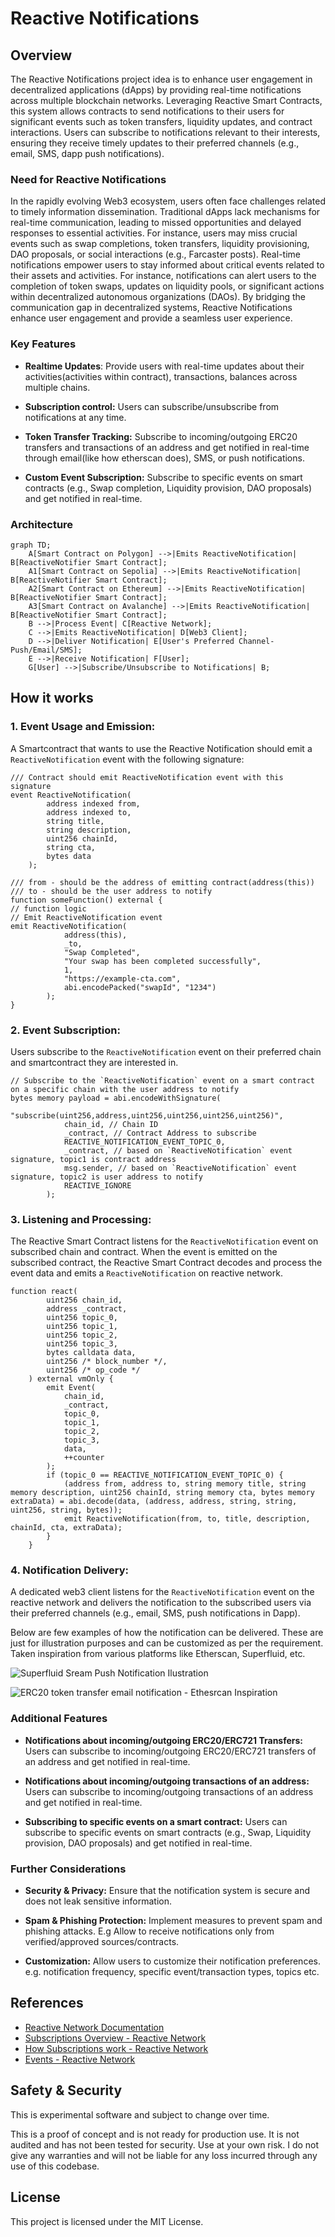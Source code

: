 # Reactive Notifications

## Overview

The Reactive Notifications project idea is to enhance user engagement in decentralized applications (dApps) by providing real-time notifications across multiple blockchain networks. Leveraging Reactive Smart Contracts, this system allows contracts to send notifications to their users for significant events such as token transfers, liquidity updates, and contract interactions. Users can subscribe to notifications relevant to their interests, ensuring they receive timely updates to their preferred channels (e.g., email, SMS, dapp push notifications).

### Need for Reactive Notifications

In the rapidly evolving Web3 ecosystem, users often face challenges related to timely information dissemination. Traditional dApps lack mechanisms for real-time communication, leading to missed opportunities and delayed responses to essential activities. For instance, users may miss crucial events such as swap completions, token transfers, liquidity provisioning, DAO proposals, or social interactions (e.g., Farcaster posts). Real-time notifications empower users to stay informed about critical events related to their assets and activities. For instance, notifications can alert users to the completion of token swaps, updates on liquidity pools, or significant actions within decentralized autonomous organizations (DAOs). By bridging the communication gap in decentralized systems, Reactive Notifications enhance user engagement and provide a seamless user experience.

### Key Features

- **Realtime Updates**: Provide users with real-time updates about their activities(activities within contract), transactions, balances across multiple chains.

- **Subscription control:** Users can subscribe/unsubscribe from notifications at any time.

- **Token Transfer Tracking:** Subscribe to incoming/outgoing ERC20 transfers and transactions of an address and get notified in real-time through email(like how etherscan does), SMS, or push notifications.

- **Custom Event Subscription:** Subscribe to specific events on smart contracts (e.g., Swap completion, Liquidity provision, DAO proposals) and get notified in real-time.

### Architecture

```mermaid
graph TD;
    A[Smart Contract on Polygon] -->|Emits ReactiveNotification| B[ReactiveNotifier Smart Contract];
    A1[Smart Contract on Sepolia] -->|Emits ReactiveNotification| B[ReactiveNotifier Smart Contract];
    A2[Smart Contract on Ethereum] -->|Emits ReactiveNotification| B[ReactiveNotifier Smart Contract];
    A3[Smart Contract on Avalanche] -->|Emits ReactiveNotification| B[ReactiveNotifier Smart Contract];
    B -->|Process Event| C[Reactive Network];
    C -->|Emits ReactiveNotification| D[Web3 Client];
    D -->|Deliver Notification| E[User's Preferred Channel- Push/Email/SMS];
    E -->|Receive Notification| F[User];
    G[User] -->|Subscribe/Unsubscribe to Notifications| B;
```

## How it works

### 1. Event Usage and Emission:

A Smartcontract that wants to use the Reactive Notification should emit a `ReactiveNotification` event with the following signature:

```solidity
/// Contract should emit ReactiveNotification event with this signature
event ReactiveNotification(
        address indexed from,
        address indexed to,
        string title,
        string description,
        uint256 chainId,
        string cta,
        bytes data
    );

/// from - should be the address of emitting contract(address(this))
/// to - should be the user address to notify
function someFunction() external {
// function logic
// Emit ReactiveNotification event
emit ReactiveNotification(
            address(this),
            _to,
            "Swap Completed",
            "Your swap has been completed successfully",
            1,
            "https://example-cta.com",
            abi.encodePacked("swapId", "1234")
        );
}
```

### 2. Event Subscription:

Users subscribe to the `ReactiveNotification` event on their preferred chain and smartcontract they are interested in.

```solidity
// Subscribe to the `ReactiveNotification` event on a smart contract on a specific chain with the user address to notify
bytes memory payload = abi.encodeWithSignature(
            "subscribe(uint256,address,uint256,uint256,uint256,uint256)",
            chain_id, // Chain ID
            _contract, // Contract Address to subscribe
            REACTIVE_NOTIFICATION_EVENT_TOPIC_0,
            _contract, // based on `ReactiveNotification` event signature, topic1 is contract address
            msg.sender, // based on `ReactiveNotification` event signature, topic2 is user address to notify
            REACTIVE_IGNORE
        );
```

### 3. Listening and Processing:

The Reactive Smart Contract listens for the `ReactiveNotification` event on subscribed chain and contract. When the event is emitted on the subscribed contract, the Reactive Smart Contract decodes and process the event data and emits a `ReactiveNotification` on reactive network.

```solidity
function react(
        uint256 chain_id,
        address _contract,
        uint256 topic_0,
        uint256 topic_1,
        uint256 topic_2,
        uint256 topic_3,
        bytes calldata data,
        uint256 /* block_number */,
        uint256 /* op_code */
    ) external vmOnly {
        emit Event(
            chain_id,
            _contract,
            topic_0,
            topic_1,
            topic_2,
            topic_3,
            data,
            ++counter
        );
        if (topic_0 == REACTIVE_NOTIFICATION_EVENT_TOPIC_0) {
            (address from, address to, string memory title, string memory description, uint256 chainId, string memory cta, bytes memory extraData) = abi.decode(data, (address, address, string, string, uint256, string, bytes));
            emit ReactiveNotification(from, to, title, description, chainId, cta, extraData);
        }
    }
```

### 4. Notification Delivery:

A dedicated web3 client listens for the `ReactiveNotification` event on the reactive network and delivers the notification to the subscribed users via their preferred channels (e.g., email, SMS, push notifications in Dapp).

Below are few examples of how the notification can be delivered. These are just for illustration purposes and can be customized as per the requirement. Taken inspiration from various platforms like Etherscan, Superfluid, etc.

![Superfluid Sream Push Notification Ilustration](https://github.com/user-attachments/assets/fb3ed469-9cd2-41a2-b2a9-9d9c6d78ecb9)

![ERC20 token transfer email notification - Ethesrcan Inspiration](https://github.com/user-attachments/assets/52f7f7af-3303-496a-93b4-bb351d89eff3)

### Additional Features

- **Notifications about incoming/outgoing ERC20/ERC721 Transfers:** Users can subscribe to incoming/outgoing ERC20/ERC721 transfers of an address and get notified in real-time.

- **Notifications about incoming/outgoing transactions of an address:** Users can subscribe to incoming/outgoing transactions of an address and get notified in real-time.

- **Subscribing to specific events on a smart contract:** Users can subscribe to specific events on smart contracts (e.g., Swap, Liquidity provision, DAO proposals) and get notified in real-time.

### Further Considerations

- **Security & Privacy:** Ensure that the notification system is secure and does not leak sensitive information.

- **Spam & Phishing Protection:** Implement measures to prevent spam and phishing attacks. E.g Allow to receive notifications only from verified/approved sources/contracts.

- **Customization:** Allow users to customize their notification preferences. e.g. notification frequency, specific event/transaction types, topics etc.

## References

- [Reactive Network Documentation](https://dev.reactive.network)
- [Subscriptions Overview - Reactive Network](https://dev.reactive.network/subscriptions)
- [How Subscriptions work - Reactive Network](https://dev.reactive.network/education/module-1/how-subscriptions-work)
- [Events - Reactive Network](https://dev.reactive.network/education/module-1/how-events-work)

## Safety & Security

This is experimental software and subject to change over time.

This is a proof of concept and is not ready for production use. It is not audited and has not been tested for security. Use at your own risk. I do not give any warranties and will not be liable for any loss incurred through any use of this codebase.

## License

This project is licensed under the MIT License.
